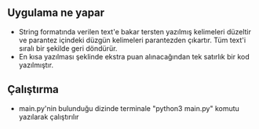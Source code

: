## Uygulama ne yapar
- String formatında verilen text'e bakar tersten yazılmış kelimeleri düzeltir ve parantez içindeki düzgün kelimeleri parantezden çıkartır. Tüm text'i sıralı bir şekilde geri döndürür.
- En kısa yazılması şeklinde ekstra puan alınacağından tek satırlık bir kod yazılmıştır.

## Çalıştırma
- main.py'nin bulunduğu dizinde terminale "python3 main.py" komutu yazılarak çalıştırılır